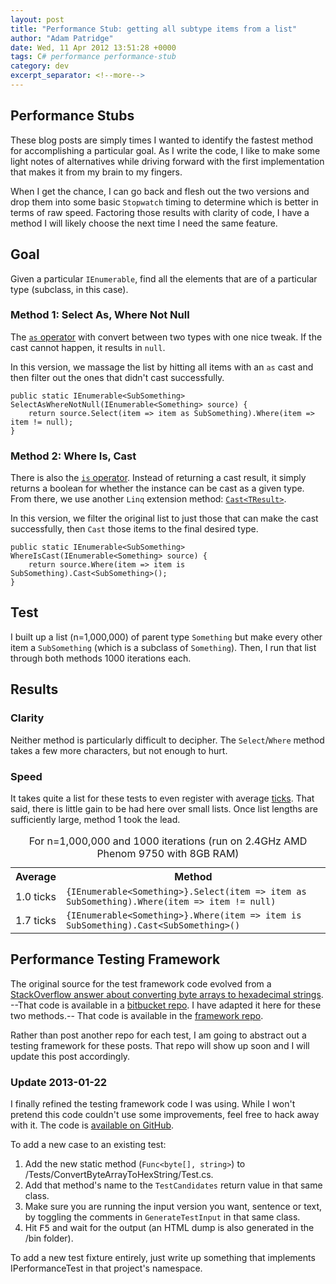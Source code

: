 ```yaml
---
layout: post
title: "Performance Stub: getting all subtype items from a list"
author: "Adam Patridge"
date: Wed, 11 Apr 2012 13:51:28 +0000
tags: C# performance performance-stub
category: dev
excerpt_separator: <!--more-->
---
```


## Performance Stubs

These blog posts are simply times I wanted to identify the fastest method for accomplishing a particular goal. As I write the code, I like to make some light notes of alternatives while driving forward with the first implementation that makes it from my brain to my fingers.

When I get the chance, I can go back and flesh out the two versions and drop them into some basic `Stopwatch` timing to determine which is better in terms of raw speed. Factoring those results with clarity of code, I have a method I will likely choose the next time I need the same feature.

## Goal

Given a particular `IEnumerable`, find all the elements that are of a particular type (subclass, in this case).

<!--more-->

### Method 1: Select As, Where Not Null

The [`as` operator](http://msdn.microsoft.com/en-us/library/cscsdfbt(v=vs.71).aspx) with convert between two types with one nice tweak. If the cast cannot happen, it results in `null`.

In this version, we massage the list by hitting all items with an `as` cast and then filter out the ones that didn't cast successfully.

    public static IEnumerable<SubSomething> SelectAsWhereNotNull(IEnumerable<Something> source) {
        return source.Select(item => item as SubSomething).Where(item => item != null);
    }

### Method 2: Where Is, Cast

There is also the [`is` operator](http://msdn.microsoft.com/en-us/library/scekt9xw(v=vs.71).aspx). Instead of returning a cast result, it simply returns a boolean for whether the instance can be cast as a given type. From there, we use another `Linq` extension method: [`Cast<TResult>`](http://msdn.microsoft.com/en-us/library/bb341406.aspx).

In this version, we filter the original list to just those that can make the cast successfully, then `Cast` those items to the final desired type.

    public static IEnumerable<SubSomething> WhereIsCast(IEnumerable<Something> source) {
        return source.Where(item => item is SubSomething).Cast<SubSomething>();
    }

## Test

I built up a list (n=1,000,000) of parent type `Something` but make every other item a `SubSomething` (which is a subclass of `Something`). Then, I run that list through both methods 1000 iterations each.

## Results

### Clarity

Neither method is particularly difficult to decipher. The `Select`/`Where` method takes a few more characters, but not enough to hurt.

### Speed

It takes quite a list for these tests to even register with average [ticks](http://msdn.microsoft.com/en-us/library/system.datetime.ticks.aspx). That said, there is little gain to be had here over small lists. Once list lengths are sufficiently large, method 1 took the lead.

<table>
  <caption>For n=1,000,000 and 1000 iterations (run on 2.4GHz AMD Phenom 9750 with 8GB RAM)</caption>
  <tr>
    <th>Average</th>
    <th>Method</th>
  </tr>
  <tr>
    <td>1.0 ticks</td>
    <td><code>{IEnumerable&lt;Something&gt;}.Select(item =&gt; item as SubSomething).Where(item => item != null)</code></td>
  </tr>
  <tr>
    <td>1.7 ticks</td>
    <td><code>{IEnumerable&lt;Something&gt;}.Where(item => item is SubSomething).Cast&lt;SubSomething&gt;()</code></td>
  </tr>
</table>

## Performance Testing Framework

The original source for the test framework code evolved from a [StackOverflow answer about converting byte arrays to hexadecimal strings](http://stackoverflow.com/questions/311165/how-do-you-convert-byte-array-to-hexadecimal-string-and-vice-versa-in-c/624379#624379). --That code is available in a [bitbucket repo](https://bitbucket.org/patridge/convertbytearraytohexstringperftest). I have adapted it here for these two methods.-- That code is available in the [framework repo](https://github.com/patridge/PerformanceStubs).

Rather than post another repo for each test, I am going to abstract out a testing framework for these posts. That repo will show up soon and I will update this post accordingly.

### Update 2013-01-22

I finally refined the testing framework code I was using. While I won't pretend this code couldn't use some improvements, feel free to hack away with it. The code is [available on GitHub](https://github.com/patridge/PerformanceStubs).

To add a new case to an existing test:

1. Add the new static method (`Func<byte[], string>`) to /Tests/ConvertByteArrayToHexString/Test.cs.
1. Add that method's name to the `TestCandidates` return value in that same class.
1. Make sure you are running the input version you want, sentence or text, by toggling the comments in `GenerateTestInput` in that same class.
1. Hit <kbd>F5</kbd> and wait for the output (an HTML dump is also generated in the /bin folder).

To add a new test fixture entirely, just write up something that implements IPerformanceTest in that project's namespace.
